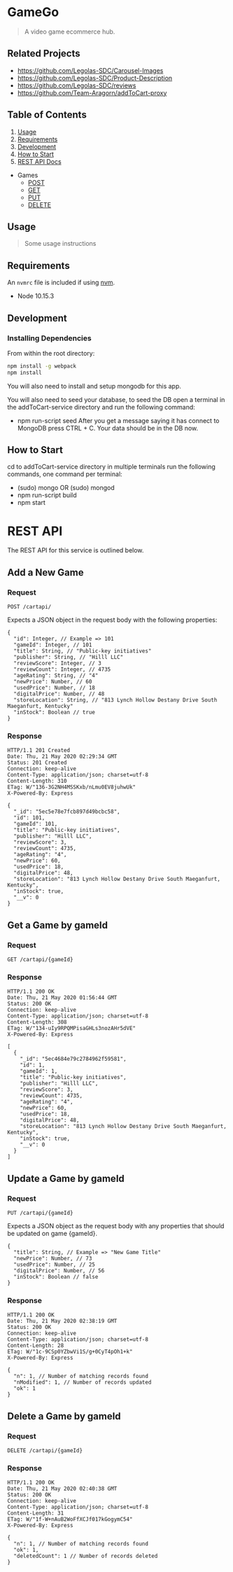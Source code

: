 # GameGo

> A video game ecommerce hub.

## Related Projects

  - https://github.com/Legolas-SDC/Carousel-Images
  - https://github.com/Legolas-SDC/Product-Description
  - https://github.com/Legolas-SDC/reviews
  - https://github.com/Team-Aragorn/addToCart-proxy
  <!-- - https://github.com/Team-Aragorn/Recommended-Services -->

## Table of Contents

1. [Usage](#Usage)
1. [Requirements](#requirements)
1. [Development](#development)
1. [How to Start](#how-to-start)
1. [REST API Docs](#rest-api)
  * Games
    * [POST](#add-a-new-game)
    * [GET](#get-a-game-by-gameid)
    * [PUT](#update-a-game-by-gameid)
    * [DELETE](#delete-a-game-by-gameid)

## Usage

> Some usage instructions

## Requirements

An `nvmrc` file is included if using [nvm](https://github.com/creationix/nvm).

- Node 10.15.3

## Development

### Installing Dependencies

From within the root directory:

```sh
npm install -g webpack
npm install
```

You will also need to install and setup mongodb for this app.

You will also need to seed your database, to seed the DB open a terminal in the addToCart-service directory and run the following command:
- npm run-script seed
After you get a message saying it has connect to MongoDB press CTRL + C. Your data should be in the DB now.


## How to Start
cd to addToCart-service directory
in multiple terminals run the following commands, one command per terminal:
- (sudo) mongo OR (sudo) mongod
- npm run-script build
- npm start

# REST API
The REST API for this service is outlined below.

## Add a New Game
### Request
`POST /cartapi/`

Expects a JSON object in the request body with the following properties:

    {
      "id": Integer, // Example => 101
      "gameId": Integer, // 101
      "title": String, // "Public-key initiatives"
      "publisher": String, // "Hilll LLC"
      "reviewScore": Integer, // 3
      "reviewCount": Integer, // 4735
      "ageRating": String, // "4"
      "newPrice": Number, // 60
      "usedPrice": Number, // 18
      "digitalPrice": Number, // 48
      "storeLocation": String, // "813 Lynch Hollow Destany Drive South Maeganfurt, Kentucky"
      "inStock": Boolean // true
    }

### Response
    HTTP/1.1 201 Created
    Date: Thu, 21 May 2020 02:29:34 GMT
    Status: 201 Created
    Connection: keep-alive
    Content-Type: application/json; charset=utf-8
    Content-Length: 310
    ETag: W/"136-3G2NH4MSSKxb/nLmu0EV8juhwUk"
    X-Powered-By: Express

    {
      "_id": "5ec5e78e7fcb897d49bcbc58",
      "id": 101,
      "gameId": 101,
      "title": "Public-key initiatives",
      "publisher": "Hilll LLC",
      "reviewScore": 3,
      "reviewCount": 4735,
      "ageRating": "4",
      "newPrice": 60,
      "usedPrice": 18,
      "digitalPrice": 48,
      "storeLocation": "813 Lynch Hollow Destany Drive South Maeganfurt, Kentucky",
      "inStock": true,
      "__v": 0
    }

## Get a Game by gameId
### Request
`GET /cartapi/{gameId}`

### Response
    HTTP/1.1 200 OK
    Date: Thu, 21 May 2020 01:56:44 GMT
    Status: 200 OK
    Connection: keep-alive
    Content-Type: application/json; charset=utf-8
    Content-Length: 308
    ETag: W/"134-uIy9RPQMPisaGHLs3nozAHr5dVE"
    X-Powered-By: Express

    [
      {
        "_id": "5ec4684e79c2784962f59581",
        "id": 1,
        "gameId": 1,
        "title": "Public-key initiatives",
        "publisher": "Hilll LLC",
        "reviewScore": 3,
        "reviewCount": 4735,
        "ageRating": "4",
        "newPrice": 60,
        "usedPrice": 18,
        "digitalPrice": 48,
        "storeLocation": "813 Lynch Hollow Destany Drive South Maeganfurt, Kentucky",
        "inStock": true,
        "__v": 0
      }
    ]

## Update a Game by gameId
### Request
`PUT /cartapi/{gameId}`

Expects a JSON object as the request body with any properties that should be updated on game {gameId}.

    {
      "title": String, // Example => "New Game Title"
      "newPrice": Number, // 73
      "usedPrice": Number, // 25
      "digitalPrice": Number, // 56
      "inStock": Boolean // false
    }

### Response
    HTTP/1.1 200 OK
    Date: Thu, 21 May 2020 02:38:19 GMT
    Status: 200 OK
    Connection: keep-alive
    Content-Type: application/json; charset=utf-8
    Content-Length: 28
    ETag: W/"1c-9CSp0YZbwVi1S/g+0CyT4pOh1+k"
    X-Powered-By: Express

    {
      "n": 1, // Number of matching records found
      "nModified": 1, // Number of records updated
      "ok": 1
    }

## Delete a Game by gameId
### Request
`DELETE /cartapi/{gameId}`

### Response
    HTTP/1.1 200 OK
    Date: Thu, 21 May 2020 02:40:38 GMT
    Status: 200 OK
    Connection: keep-alive
    Content-Type: application/json; charset=utf-8
    Content-Length: 31
    ETag: W/"1f-W+nAuB2WoFfXCJf017kGogymC54"
    X-Powered-By: Express

    {
      "n": 1, // Number of matching records found
      "ok": 1,
      "deletedCount": 1 // Number of records deleted
    }
